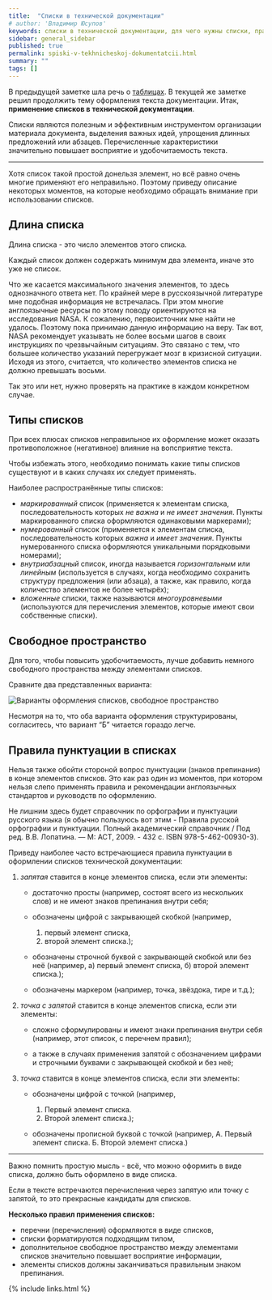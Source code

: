 ```yaml
---
title:  "Списки в технической документации"
# author: 'Владимир Юсупов'
keywords: списки в технической документации, для чего нужны списки, правила использования списков, техписатель, технический писатель москва, заметки техписателя
sidebar: general_sidebar
published: true
permalink: spiski-v-tekhnicheskoj-dokumentatcii.html
summary: ""
tags: []
---
```


В предыдущей заметке шла речь о [таблицах](https://techwritex.ru/tablitcy-v-tekhnicheskoj-dokumentatcii.html). В текущей же заметке решил продолжить тему оформления текста документации. Итак, **применение списков в технической документации**.  

Списки являются полезным и эффективным инструментом организации материала документа, выделения важных идей, упрощения длинных предложений или абзацев. Перечисленные характеристики значительно повышает восприятие и удобочитаемость текста.

***

Хотя список такой простой донельзя элемент, но всё равно очень многие применяют его неправильно. Поэтому приведу описание некоторых моментов, на которые необходимо обращать внимание при использовании списков.  

## Длина списка

Длина списка - это число элементов этого списка. 

Каждый список должен содержать минимум два элемента, иначе это уже не список. 

Что же касается максимального значения элементов, то здесь однозначного ответа нет. По крайней мере в русскоязычной литературе мне подобная информация не встречалась. При этом многие англоязычные ресурсы по этому поводу ориентируются на исследования NASA. К сожалению, первоисточник мне найти не удалось. Поэтому пока принимаю данную информацию на веру. Так вот, NASA рекомендует указывать не более восьми шагов в своих инструкциях по чрезвычайным ситуациям. Это связано с тем, что большее количество указаний перегружает мозг в кризисной ситуации. Исходя из этого, считается, что количество элементов списка не должно превышать восьми. 

Так это или нет, нужно проверять на практике в каждом конкретном случае. 

## Типы списков

При всех плюсах списков неправильное их оформление может оказать противоположное (негативное) влияние на вопсприятие текста. 

Чтобы избежать этого, необходимо понимать какие типы списков существуют и в каких случаях их следует применять. 

Наиболее распространённые типы списков: 

- *маркированный* список (применяется к элементам списка, последовательность которых *не важна* и *не имеет значения*. Пункты маркированного списка оформляются одинаковыми маркерами); 
- *нумерованный* список (применяется к элементам списка, последовательность которых *важна* и *имеет значения*. Пункты нумерованного списка оформляются уникальными порядковыми номерами); 
- *внутриабзацный* список, иногда называется *горизонтальным* или *линейным* (используется в случаях, когда необходимо сохранить структуру предложения (или абзаца), а также, как правило, когда количество элементов не более четырёх); 
- *вложенные* списки, также называются *многоуровневыми* (используются для перечисления элементов, которые имеют свои собственные списки). 

## Свободное пространство 

Для того, чтобы повысить удобочитаемость, лучше добавить немного свободного пространства между элементами списков. 

Сравните два представленных варианта:

<p><img src="{{ "images/spiski_01.png" }}" alt="Варианты оформления списков, свободное пространство"/></p>

Несмотря на то, что оба варианта оформления структурированы, согласитесь, что вариант “Б” читается гораздо легче. 

## Правила пунктуации в списках 

Нельзя также обойти стороной вопрос пунктуации (знаков препинания) в конце элементов списков. Это как раз один из моментов, при котором нельзя слепо применять правила и рекомендации англоязычных стандартов и руководств по оформлению. 

Не лишним здесь будет справочник по орфографии и пунктуации русского языка (я обычно пользуюсь вот этим - Правила русской орфографии и пунктуации. Полный академический справочник / Под ред. В.В. Лопатина. — М: АСТ, 2009. - 432 с. ISBN 978-5-462-00930-3). 

Приведу наиболее часто встречающиеся правила пунктуации в оформлении списков технической документации: 

1. *запятая* ставится в конце элементов списка, если эти элементы: 

    - достаточно просты (например, состоят всего из нескольких слов) и не имеют знаков препинания внутри себя; 

    - обозначены цифрой с закрывающей скобкой (например, 
        1) первый элемент списка, 
        2) второй элемент списка.); 

    - обозначены строчной буквой с закрывающей скобкой или без неё (например, 
        а) первый элемент списка, 
        б) второй элемент списка.); 

    - обозначены маркером (например, точка, звёздока, тире и т.д.); 

2. *точка с запятой* ставится в конце элементов списка, если эти элементы: 

    - сложно сформулированы и имеют знаки препинания внутри себя (например, этот список, с перечнем правил); 

    - а также в случаях применения запятой с обозначением цифрами и строчными буквами с закрывающей скобкой и без неё; 

3. *точка* ставится в конце элементов списка, если эти элементы: 

    - обозначены цифрой с точкой (например,
        1) Первый элемент списка. 
        2) Второй элемент списка.);

    - обозначены прописной буквой с точкой (например, 
        А. Первый элемент списка. 
        Б. Второй элемент списка.) 

***

Важно помнить простую мысль - всё, что можно оформить в виде списка, должно быть оформлено в виде списка. 

Если в тексте встречаются перечисления через запятую или точку с запятой, то это прекрасные кандидаты для списков.

**Несколько правил применения списков:**

- перечни (перечисления) оформляются в виде списков, 
- списки форматируются подходящим типом, 
- дополнительное свободное пространство между элементами списков значительно повышает восприятие информации,
- элементы списков должны заканчиваться правильным знаком препинания.

{% include links.html %}
